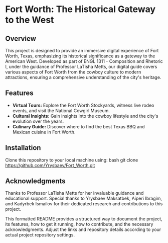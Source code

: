# Fort Worth: The Historical Gateway to the West

## Overview
This project is designed to provide an immersive digital experience of Fort Worth, Texas, emphasizing its historical significance as a gateway to the American West. Developed as part of ENGL 1311 - Composition and Rhetoric I, under the guidance of Professor LaTisha Metts, our digital guide covers various aspects of Fort Worth from the cowboy culture to modern attractions, ensuring a comprehensive understanding of the city's heritage.

## Features
- **Virtual Tours:** Explore the Fort Worth Stockyards, witness live rodeo events, and visit the National Cowgirl Museum.
- **Cultural Insights:** Gain insights into the cowboy lifestyle and the city's evolution over the years.
- **Culinary Guide:** Discover where to find the best Texas BBQ and Mexican cuisine in Fort Worth.

## Installation
Clone this repository to your local machine using:
bash git clone https://github.com/Yrysbaev/Fort_Worth.git

## Acknowledgments
Thanks to Professor LaTisha Metts for her invaluable guidance and educational support.
Special thanks to Yrysbaev Maksatbek, Aiperi Ibragim, and Kadyrbek Ismailov for their dedicated research and contributions to this project.


This formatted README provides a structured way to document the project, its features, how to get it running, how to contribute, and the necessary acknowledgments. Adjust the links and repository details according to your actual project repository settings.
